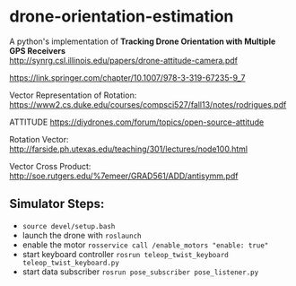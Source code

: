 # drone-orientation-estimation
A python's implementation of **Tracking Drone Orientation with Multiple GPS Receivers**  
http://synrg.csl.illinois.edu/papers/drone-attitude-camera.pdf

https://link.springer.com/chapter/10.1007/978-3-319-67235-9_7

Vector Representation of Rotation:
https://www2.cs.duke.edu/courses/compsci527/fall13/notes/rodrigues.pdf

ATTITUDE
https://diydrones.com/forum/topics/open-source-attitude

Rotation Vector:
http://farside.ph.utexas.edu/teaching/301/lectures/node100.html

Vector Cross Product:
http://soe.rutgers.edu/%7emeer/GRAD561/ADD/antisymm.pdf

## Simulator Steps:
- `source devel/setup.bash`
- launch the drone with `roslaunch`
- enable the motor `rosservice call /enable_motors "enable: true"`
- start keyboard controller `rosrun teleop_twist_keyboard teleop_twist_keyboard.py`
- start data subscriber `rosrun pose_subscriber pose_listener.py`
